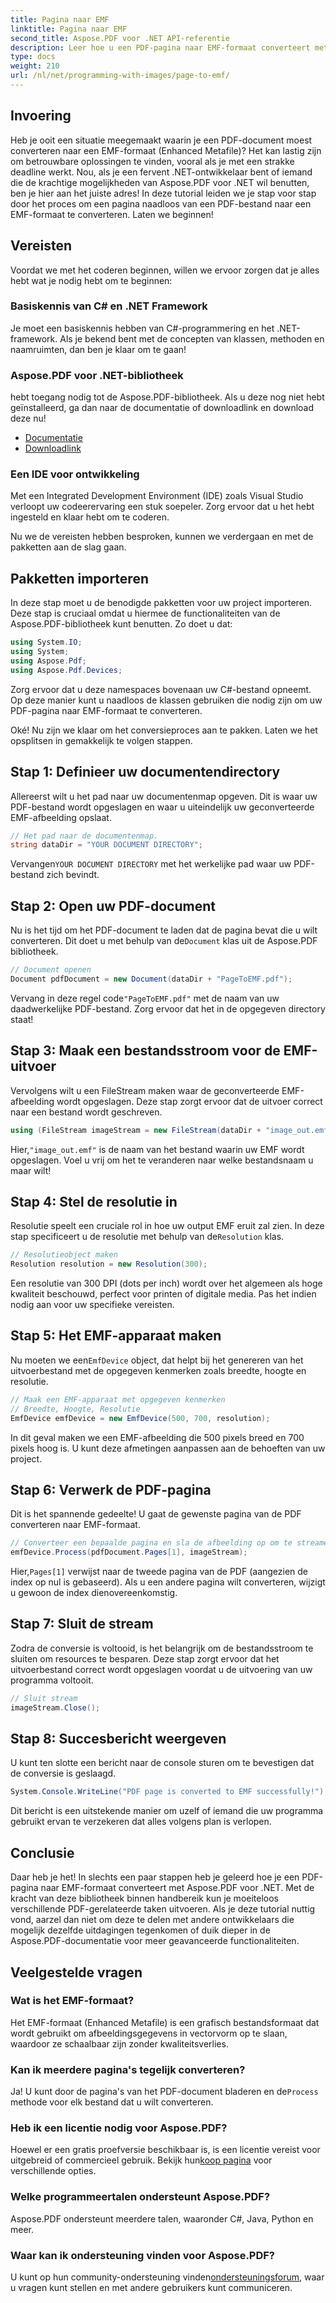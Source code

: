 ```yaml
---
title: Pagina naar EMF
linktitle: Pagina naar EMF
second_title: Aspose.PDF voor .NET API-referentie
description: Leer hoe u een PDF-pagina naar EMF-formaat converteert met deze stapsgewijze handleiding met Aspose.PDF voor .NET. Perfect voor ontwikkelaars.
type: docs
weight: 210
url: /nl/net/programming-with-images/page-to-emf/
---
```

## Invoering

Heb je ooit een situatie meegemaakt waarin je een PDF-document moest converteren naar een EMF-formaat (Enhanced Metafile)? Het kan lastig zijn om betrouwbare oplossingen te vinden, vooral als je met een strakke deadline werkt. Nou, als je een fervent .NET-ontwikkelaar bent of iemand die de krachtige mogelijkheden van Aspose.PDF voor .NET wil benutten, ben je hier aan het juiste adres! In deze tutorial leiden we je stap voor stap door het proces om een pagina naadloos van een PDF-bestand naar een EMF-formaat te converteren. Laten we beginnen!

## Vereisten

Voordat we met het coderen beginnen, willen we ervoor zorgen dat je alles hebt wat je nodig hebt om te beginnen:

### Basiskennis van C# en .NET Framework
Je moet een basiskennis hebben van C#-programmering en het .NET-framework. Als je bekend bent met de concepten van klassen, methoden en naamruimten, dan ben je klaar om te gaan!

### Aspose.PDF voor .NET-bibliotheek
hebt toegang nodig tot de Aspose.PDF-bibliotheek. Als u deze nog niet hebt geïnstalleerd, ga dan naar de documentatie of downloadlink en download deze nu!

- [Documentatie](https://reference.aspose.com/pdf/net/)
- [Downloadlink](https://releases.aspose.com/pdf/net/)

### Een IDE voor ontwikkeling
Met een Integrated Development Environment (IDE) zoals Visual Studio verloopt uw codeerervaring een stuk soepeler. Zorg ervoor dat u het hebt ingesteld en klaar hebt om te coderen.

Nu we de vereisten hebben besproken, kunnen we verdergaan en met de pakketten aan de slag gaan.

## Pakketten importeren

In deze stap moet u de benodigde pakketten voor uw project importeren. Deze stap is cruciaal omdat u hiermee de functionaliteiten van de Aspose.PDF-bibliotheek kunt benutten. Zo doet u dat:

```csharp
using System.IO;
using System;
using Aspose.Pdf;
using Aspose.Pdf.Devices;
```

Zorg ervoor dat u deze namespaces bovenaan uw C#-bestand opneemt. Op deze manier kunt u naadloos de klassen gebruiken die nodig zijn om uw PDF-pagina naar EMF-formaat te converteren.

Oké! Nu zijn we klaar om het conversieproces aan te pakken. Laten we het opsplitsen in gemakkelijk te volgen stappen.

## Stap 1: Definieer uw documentendirectory

Allereerst wilt u het pad naar uw documentenmap opgeven. Dit is waar uw PDF-bestand wordt opgeslagen en waar u uiteindelijk uw geconverteerde EMF-afbeelding opslaat.

```csharp
// Het pad naar de documentenmap.
string dataDir = "YOUR DOCUMENT DIRECTORY";
```

 Vervangen`YOUR DOCUMENT DIRECTORY` met het werkelijke pad waar uw PDF-bestand zich bevindt.

## Stap 2: Open uw PDF-document

 Nu is het tijd om het PDF-document te laden dat de pagina bevat die u wilt converteren. Dit doet u met behulp van de`Document` klas uit de Aspose.PDF bibliotheek.

```csharp
// Document openen
Document pdfDocument = new Document(dataDir + "PageToEMF.pdf");
```

 Vervang in deze regel code`"PageToEMF.pdf"` met de naam van uw daadwerkelijke PDF-bestand. Zorg ervoor dat het in de opgegeven directory staat!

## Stap 3: Maak een bestandsstroom voor de EMF-uitvoer

Vervolgens wilt u een FileStream maken waar de geconverteerde EMF-afbeelding wordt opgeslagen. Deze stap zorgt ervoor dat de uitvoer correct naar een bestand wordt geschreven.

```csharp
using (FileStream imageStream = new FileStream(dataDir + "image_out.emf", FileMode.Create))
```

 Hier,`"image_out.emf"` is de naam van het bestand waarin uw EMF wordt opgeslagen. Voel u vrij om het te veranderen naar welke bestandsnaam u maar wilt!

## Stap 4: Stel de resolutie in

 Resolutie speelt een cruciale rol in hoe uw output EMF eruit zal zien. In deze stap specificeert u de resolutie met behulp van de`Resolution` klas.

```csharp
// Resolutieobject maken
Resolution resolution = new Resolution(300);
```

Een resolutie van 300 DPI (dots per inch) wordt over het algemeen als hoge kwaliteit beschouwd, perfect voor printen of digitale media. Pas het indien nodig aan voor uw specifieke vereisten.

## Stap 5: Het EMF-apparaat maken

 Nu moeten we een`EmfDevice` object, dat helpt bij het genereren van het uitvoerbestand met de opgegeven kenmerken zoals breedte, hoogte en resolutie.

```csharp
// Maak een EMF-apparaat met opgegeven kenmerken
// Breedte, Hoogte, Resolutie
EmfDevice emfDevice = new EmfDevice(500, 700, resolution);
```

In dit geval maken we een EMF-afbeelding die 500 pixels breed en 700 pixels hoog is. U kunt deze afmetingen aanpassen aan de behoeften van uw project.

## Stap 6: Verwerk de PDF-pagina

Dit is het spannende gedeelte! U gaat de gewenste pagina van de PDF converteren naar EMF-formaat. 

```csharp
// Converteer een bepaalde pagina en sla de afbeelding op om te streamen
emfDevice.Process(pdfDocument.Pages[1], imageStream);
```

 Hier,`Pages[1]` verwijst naar de tweede pagina van de PDF (aangezien de index op nul is gebaseerd). Als u een andere pagina wilt converteren, wijzigt u gewoon de index dienovereenkomstig.

## Stap 7: Sluit de stream

Zodra de conversie is voltooid, is het belangrijk om de bestandsstroom te sluiten om resources te besparen. Deze stap zorgt ervoor dat het uitvoerbestand correct wordt opgeslagen voordat u de uitvoering van uw programma voltooit.

```csharp
// Sluit stream
imageStream.Close();
```

## Stap 8: Succesbericht weergeven

U kunt ten slotte een bericht naar de console sturen om te bevestigen dat de conversie is geslaagd.

```csharp
System.Console.WriteLine("PDF page is converted to EMF successfully!");
```

Dit bericht is een uitstekende manier om uzelf of iemand die uw programma gebruikt ervan te verzekeren dat alles volgens plan is verlopen.

## Conclusie

Daar heb je het! In slechts een paar stappen heb je geleerd hoe je een PDF-pagina naar EMF-formaat converteert met Aspose.PDF voor .NET. Met de kracht van deze bibliotheek binnen handbereik kun je moeiteloos verschillende PDF-gerelateerde taken uitvoeren. Als je deze tutorial nuttig vond, aarzel dan niet om deze te delen met andere ontwikkelaars die mogelijk dezelfde uitdagingen tegenkomen of duik dieper in de Aspose.PDF-documentatie voor meer geavanceerde functionaliteiten.

## Veelgestelde vragen

### Wat is het EMF-formaat?
Het EMF-formaat (Enhanced Metafile) is een grafisch bestandsformaat dat wordt gebruikt om afbeeldingsgegevens in vectorvorm op te slaan, waardoor ze schaalbaar zijn zonder kwaliteitsverlies.

### Kan ik meerdere pagina's tegelijk converteren?
 Ja! U kunt door de pagina's van het PDF-document bladeren en de`Process` methode voor elk bestand dat u wilt converteren.

### Heb ik een licentie nodig voor Aspose.PDF?
 Hoewel er een gratis proefversie beschikbaar is, is een licentie vereist voor uitgebreid of commercieel gebruik. Bekijk hun[koop pagina](https://purchase.aspose.com/buy) voor verschillende opties.

### Welke programmeertalen ondersteunt Aspose.PDF?
Aspose.PDF ondersteunt meerdere talen, waaronder C#, Java, Python en meer.

### Waar kan ik ondersteuning vinden voor Aspose.PDF?
 U kunt op hun community-ondersteuning vinden[ondersteuningsforum](https://forum.aspose.com/c/pdf/10), waar u vragen kunt stellen en met andere gebruikers kunt communiceren.